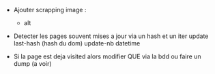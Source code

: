 - Ajouter scrapping image :
	- alt

- Detecter les pages souvent mises a jour via un hash et un iter
update
	last-hash (hash du dom)
	update-nb
	datetime

- Si la page est deja visited alors modifier QUE via la bdd ou faire un dump (a voir)